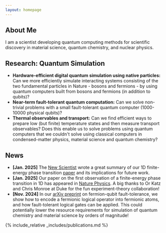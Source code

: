 ```yaml
---
layout: homepage
---
```


## About Me

I am a scientist developing quantum computing methods for scientific discovery in material science, quantum chemistry, and nuclear physics.

## Research: Quantum Simulation

- **Hardware-efficient digital quantum simulation using native particles:** Can we more efficiently simulate interacting systems consisting of the two fundamental particles in Nature - bosons and fermions - by using quantum computers built from bosons and fermions (in addition to qubits)?
- **Near-term fault-tolerant quantum computation:** Can we solve non-trivial problems with a small fault-tolerant quantum computer (1000-10000 physical qubits)? 
- **Thermal observables and transport:** Can we find efficient ways to prepare low (but finite) temperature states and then measure transport observables? Does this enable us to solve problems using quantum computers that we couldn't solve using classical computers in condensed-matter physics, material science and quantum chemistry?

## News
- **[Jan. 2025]** The [New Scientist](https://www.newscientist.com/article/2464444-elusive-phase-change-finally-spotted-in-a-quantum-simulator/) wrote a great summary of our 1D finite-energy phase transition [paper](https://www.nature.com/articles/s41567-024-02751-2) and its implications for future work. 
- **[Jan. 2025]** Our paper on the first observation of a finite-energy phase transition in 1D has appeared in [Nature Physics](https://www.nature.com/articles/s41567-024-02751-2). A big thanks to Or Katz and Chris Monroe at Duke for the fun experiment-theory collaboration!
- **[Nov. 2024]** In our [arXiv preprint](https://arxiv.org/abs/2411.08955) on fermion-qubit fault-tolerance, we show how to encode a fermionic logical operator into fermionic atoms, and how fault-tolerant logical gates can be applied. This could potentially lower the resource requirements for simulation of quantum chemistry and material science by orders of magnitude!

{% include_relative _includes/publications.md %}

